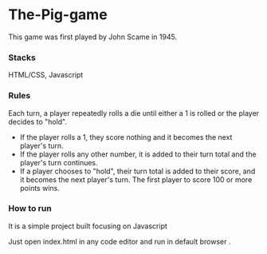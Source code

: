 # The-Pig-game

This game was first played by John Scame in 1945.

### Stacks
HTML/CSS, Javascript
### Rules

Each turn, a player repeatedly rolls a die until either a 1 is rolled or the player decides to "hold".

-  If the player rolls a 1, they score nothing and it becomes the next player's turn.
- If the player rolls any other number, it is added to their turn total and the player's turn continues.
- If a player chooses to "hold", their turn total is added to their score, and it becomes the next player's turn.
The first player to score 100 or more points wins.

### How to run

It is a simple project built focusing on Javascript <br/>

Just open index.html in any code editor and run in default browser .
